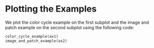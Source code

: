 # Plotting the Examples

We plot the color cycle example on the first subplot and the image and patch example on the second subplot using the following code:

```python
color_cycle_example(ax1)
image_and_patch_example(ax2)
```
